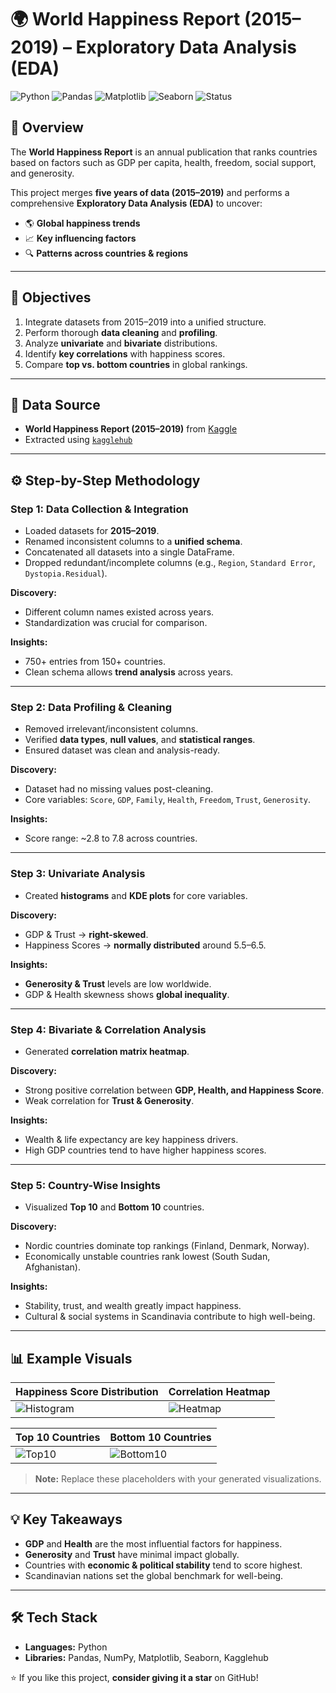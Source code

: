# 🌍 World Happiness Report (2015–2019) – Exploratory Data Analysis (EDA)

![Python](https://img.shields.io/badge/Python-3.8%2B-blue)
![Pandas](https://img.shields.io/badge/Pandas-Data%20Analysis-yellowgreen)
![Matplotlib](https://img.shields.io/badge/Matplotlib-Visualization-orange)
![Seaborn](https://img.shields.io/badge/Seaborn-Statistical%20Plots-teal)
![Status](https://img.shields.io/badge/Status-Completed-brightgreen)

## 📖 Overview

The **World Happiness Report** is an annual publication that ranks countries based on factors such as GDP per capita, health, freedom, social support, and generosity.

This project merges **five years of data (2015–2019)** and performs a comprehensive **Exploratory Data Analysis (EDA)** to uncover:
- 🌎 **Global happiness trends**
- 📈 **Key influencing factors**
- 🔍 **Patterns across countries & regions**

---

## 🎯 Objectives

1. Integrate datasets from 2015–2019 into a unified structure.
2. Perform thorough **data cleaning** and **profiling**.
3. Analyze **univariate** and **bivariate** distributions.
4. Identify **key correlations** with happiness scores.
5. Compare **top vs. bottom countries** in global rankings.

---

## 📂 Data Source

- **World Happiness Report (2015–2019)** from [Kaggle](https://www.kaggle.com)
- Extracted using [`kagglehub`](https://github.com/Kaggle/kagglehub)

---

## ⚙️ Step-by-Step Methodology

### **Step 1: Data Collection & Integration**
- Loaded datasets for **2015–2019**.
- Renamed inconsistent columns to a **unified schema**.
- Concatenated all datasets into a single DataFrame.
- Dropped redundant/incomplete columns (e.g., `Region`, `Standard Error`, `Dystopia.Residual`).

**Discovery:**  
- Different column names existed across years.
- Standardization was crucial for comparison.

**Insights:**  
- 750+ entries from 150+ countries.
- Clean schema allows **trend analysis** across years.

---

### **Step 2: Data Profiling & Cleaning**
- Removed irrelevant/inconsistent columns.
- Verified **data types**, **null values**, and **statistical ranges**.
- Ensured dataset was clean and analysis-ready.

**Discovery:**  
- Dataset had no missing values post-cleaning.
- Core variables: `Score`, `GDP`, `Family`, `Health`, `Freedom`, `Trust`, `Generosity`.

**Insights:**  
- Score range: ~2.8 to 7.8 across countries.

---

### **Step 3: Univariate Analysis**
- Created **histograms** and **KDE plots** for core variables.

**Discovery:**  
- GDP & Trust → **right-skewed**.
- Happiness Scores → **normally distributed** around 5.5–6.5.

**Insights:**  
- **Generosity & Trust** levels are low worldwide.
- GDP & Health skewness shows **global inequality**.

---

### **Step 4: Bivariate & Correlation Analysis**
- Generated **correlation matrix heatmap**.

**Discovery:**  
- Strong positive correlation between **GDP, Health, and Happiness Score**.
- Weak correlation for **Trust & Generosity**.

**Insights:**  
- Wealth & life expectancy are key happiness drivers.
- High GDP countries tend to have higher happiness scores.

---

### **Step 5: Country-Wise Insights**
- Visualized **Top 10** and **Bottom 10** countries.

**Discovery:**  
- Nordic countries dominate top rankings (Finland, Denmark, Norway).
- Economically unstable countries rank lowest (South Sudan, Afghanistan).

**Insights:**  
- Stability, trust, and wealth greatly impact happiness.
- Cultural & social systems in Scandinavia contribute to high well-being.

---

## 📊 Example Visuals

| Happiness Score Distribution | Correlation Heatmap |
|------------------------------|---------------------|
| ![Histogram](images/histogram.png) | ![Heatmap](images/heatmap.png) |

| Top 10 Countries | Bottom 10 Countries |
|------------------|---------------------|
| ![Top10](images/top10.png) | ![Bottom10](images/bottom10.png) |

> **Note:** Replace these placeholders with your generated visualizations.

---

## 💡 Key Takeaways
- **GDP** and **Health** are the most influential factors for happiness.
- **Generosity** and **Trust** have minimal impact globally.
- Countries with **economic & political stability** tend to score highest.
- Scandinavian nations set the global benchmark for well-being.

---

## 🛠️ Tech Stack
- **Languages:** Python
- **Libraries:** Pandas, NumPy, Matplotlib, Seaborn, Kagglehub



⭐ If you like this project, **consider giving it a star** on GitHub!
